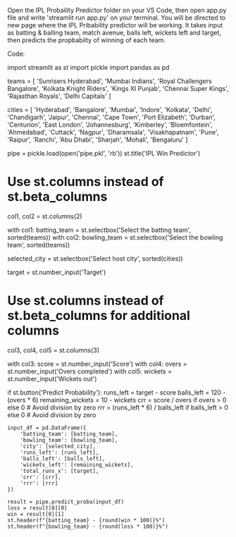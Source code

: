 Open the IPL Probaility Predictor folder on your VS Code, then open app.py file and write 'streamlit run app.py' on your terminal. You will be directed to new page where the IPL Pribability predictor will be working.
It takes input as batting & balling team, match avenue, balls left, wickets left and target, then predicts the propbabilty of winning of each team.

Code:

import streamlit as st
import pickle
import pandas as pd

teams = [
    'Sunrisers Hyderabad', 'Mumbai Indians', 'Royal Challengers Bangalore', 
    'Kolkata Knight Riders', 'Kings XI Punjab', 'Chennai Super Kings', 
    'Rajasthan Royals', 'Delhi Capitals'
]

cities = [
    'Hyderabad', 'Bangalore', 'Mumbai', 'Indore', 'Kolkata', 'Delhi',
    'Chandigarh', 'Jaipur', 'Chennai', 'Cape Town', 'Port Elizabeth',
    'Durban', 'Centurion', 'East London', 'Johannesburg', 'Kimberley',
    'Bloemfontein', 'Ahmedabad', 'Cuttack', 'Nagpur', 'Dharamsala',
    'Visakhapatnam', 'Pune', 'Raipur', 'Ranchi', 'Abu Dhabi',
    'Sharjah', 'Mohali', 'Bengaluru'
]

pipe = pickle.load(open('pipe.pkl', 'rb'))
st.title('IPL Win Predictor')

# Use st.columns instead of st.beta_columns
col1, col2 = st.columns(2)

with col1:
    batting_team = st.selectbox('Select the batting team', sorted(teams))
with col2:
    bowling_team = st.selectbox('Select the bowling team', sorted(teams))

selected_city = st.selectbox('Select host city', sorted(cities))

target = st.number_input('Target')

# Use st.columns instead of st.beta_columns for additional columns
col3, col4, col5 = st.columns(3)

with col3:
    score = st.number_input('Score')
with col4:
    overs = st.number_input('Overs completed')
with col5:
    wickets = st.number_input('Wickets out')

if st.button('Predict Probability'):
    runs_left = target - score
    balls_left = 120 - (overs * 6)
    remaining_wickets = 10 - wickets
    crr = score / overs if overs > 0 else 0  # Avoid division by zero
    rrr = (runs_left * 6) / balls_left if balls_left > 0 else 0  # Avoid division by zero

    input_df = pd.DataFrame({
        'batting_team': [batting_team],
        'bowling_team': [bowling_team],
        'city': [selected_city],
        'runs_left': [runs_left],
        'balls_left': [balls_left],
        'wickets_left': [remaining_wickets],
        'total_runs_x': [target],
        'crr': [crr],
        'rrr': [rrr]
    })

    result = pipe.predict_proba(input_df)
    loss = result[0][0]
    win = result[0][1]
    st.header(f"{batting_team} - {round(win * 100)}%")
    st.header(f"{bowling_team} - {round(loss * 100)}%")

